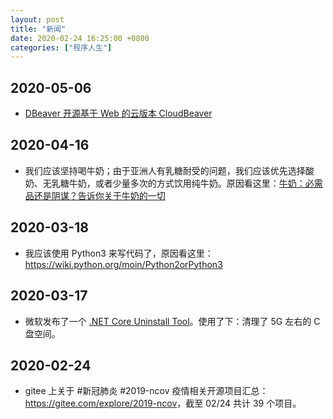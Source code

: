 ```yaml
---
layout: post
title: "新闻"
date: 2020-02-24 16:25:00 +0800
categories: ["程序人生"]
---
```


## 2020-05-06

- [DBeaver 开源基于 Web 的云版本 CloudBeaver](https://github.com/dbeaver/cloudbeaver)

## 2020-04-16

- 我们应该坚持喝牛奶；由于亚洲人有乳糖耐受的问题，我们应该优先选择酸奶、无乳糖牛奶，或者少量多次的方式饮用纯牛奶。原因看这里：[牛奶：必需品还是阴谋？告诉你关于牛奶的一切](https://m.ixigua.com/group/6810660097530790403/?app=video_article&timestamp=1587004260&utm_source=native_share&utm_medium=android&utm_campaign=client_share)

## 2020-03-18

- 我应该使用 Python3 来写代码了，原因看这里：<https://wiki.python.org/moin/Python2orPython3>

## 2020-03-17

- 微软发布了一个 [.NET Core Uninstall Tool](https://docs.microsoft.com/en-us/dotnet/core/additional-tools/uninstall-tool?tabs=windows)。使用了下：清理了 5G 左右的 C 盘空间。

## 2020-02-24

- gitee 上关于 #新冠肺炎 #2019-ncov  疫情相关开源项目汇总：<https://gitee.com/explore/2019-ncov>，截至 02/24 共计 39 个项目。
